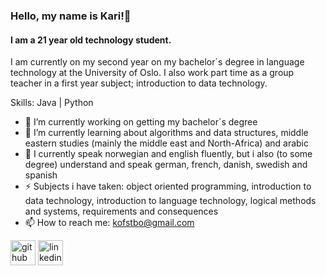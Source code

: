 ### Hello, my name is Kari!👋
#### I am a 21 year old technology student.
I am currently on my second year on my bachelor´s degree in language technology at the University of Oslo. I also work part time as a group teacher in a first year subject; introduction to data technology.

Skills: Java | Python

- 🔭 I’m currently working on getting my bachelor´s degree 
- 🌱 I’m currently learning about algorithms and data structures, middle eastern studies (mainly the middle east and North-Africa) and arabic
- 💬 I currently speak norwegian and english fluently, but i also (to some degree) understand and speak german, french, danish, swedish and spanish
- ⚡ Subjects i have taken: object oriented programming, introduction to data technology, introduction to language technology, logical methods and systems, requirements and consequences
- 📫 How to reach me: kofstbo@gmail.com 


[<img src='https://cdn.jsdelivr.net/npm/simple-icons@3.0.1/icons/github.svg' alt='github' height='40'>](https://github.com/kariofstbo)  [<img src='https://cdn.jsdelivr.net/npm/simple-icons@3.0.1/icons/linkedin.svg' alt='linkedin' height='40'>](https://www.linkedin.com/in/kari-sande-øfstbø/)  

